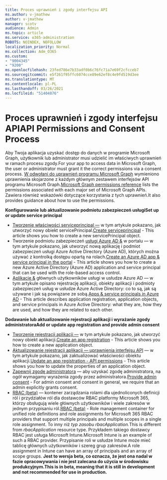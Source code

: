```yaml
---
title: Proces uprawnień i zgody interfejsu API
ms.author: v-jmathew
author: v-jmathew
manager: scotv
audience: Admin
ms.topic: article
ms.service: o365-administration
ROBOTS: NOINDEX, NOFOLLOW
localization_priority: Normal
ms.collection: Adm_O365
ms.custom:
- "9004345"
- "9200"
ms.openlocfilehash: 23fed786e7b33adf0b6c76fc71a7e69f2cfcceb7
ms.sourcegitcommit: e5f261f95ffc6074cce89e62ef8c4e9fd519d3ee
ms.translationtype: MT
ms.contentlocale: pl-PL
ms.lasthandoff: 03/26/2021
ms.locfileid: "51404876"
---
```

# <a name="api-permissions-and-consent-process"></a><span data-ttu-id="3d1ba-102">Proces uprawnień i zgody interfejsu API</span><span class="sxs-lookup"><span data-stu-id="3d1ba-102">API Permissions and Consent Process</span></span>

<span data-ttu-id="3d1ba-103">Aby Twoja aplikacja uzyskać dostęp do danych w programie Microsoft Graph, użytkownik lub administrator musi udzielić im właściwych uprawnień w ramach procesu zgody.</span><span class="sxs-lookup"><span data-stu-id="3d1ba-103">For your app to access data in Microsoft Graph, the user or administrator must grant it the correct permissions via a consent process.</span></span> <span data-ttu-id="3d1ba-104">[W odwołani do uprawnień programu Microsoft Graph](https://docs.microsoft.com/graph/permissions-reference) wymieniono uprawnienia skojarzone z każdym głównym zestawem interfejsów API programu Microsoft Graph.</span><span class="sxs-lookup"><span data-stu-id="3d1ba-104">[Microsoft Graph permissions reference](https://docs.microsoft.com/graph/permissions-reference) lists the permissions associated with each major set of Microsoft Graph APIs.</span></span> <span data-ttu-id="3d1ba-105">Zawiera również wskazówki dotyczące korzystania z tych uprawnień.</span><span class="sxs-lookup"><span data-stu-id="3d1ba-105">It also provides guidance about how to use the permissions.</span></span>

<span data-ttu-id="3d1ba-106">**Konfigurowanie lub aktualizowanie podmiotu zabezpieczeń usługi**</span><span class="sxs-lookup"><span data-stu-id="3d1ba-106">**Set up or update service principal**</span></span>

- <span data-ttu-id="3d1ba-107">[Tworzenie właściwości serviceprincipal —](https://docs.microsoft.com/graph/api/serviceprincipal-post-serviceprincipals) w tym artykule pokazano, jak utworzyć nowy obiekt servicePrincipal.</span><span class="sxs-lookup"><span data-stu-id="3d1ba-107">[Create serviceprincipal](https://docs.microsoft.com/graph/api/serviceprincipal-post-serviceprincipals) - This article shows you how to create a new servicePrincipal object.</span></span>
- <span data-ttu-id="3d1ba-108">Tworzenie podmiotu zabezpieczeń [usługi Azure AD &](https://docs.microsoft.com/azure/active-directory/develop/howto-create-service-principal-portal) w portalu — w tym artykule pokazano, jak utworzyć nową aplikację i podmiot zabezpieczeń usługi Azure Active Directory (Azure AD), których można używać z kontrolką dostępu opartą na rolach.</span><span class="sxs-lookup"><span data-stu-id="3d1ba-108">[Create an Azure AD app & service principal in the portal](https://docs.microsoft.com/azure/active-directory/develop/howto-create-service-principal-portal) - This article shows you how to create a new Azure Active Directory (Azure AD) application and service principal that can be used with the role-based access control.</span></span>
- <span data-ttu-id="3d1ba-109">[Aplikacje &](https://docs.microsoft.com/azure/active-directory/develop/app-objects-and-service-principals) głównych użytkowników usługi w usłudze Azure AD — w tym artykule opisano rejestrację aplikacji, obiekty aplikacji i podmioty zabezpieczeń usług w usłudze Azure Active Directory: co to są, jak są używane i jak są powiązane ze sobą.</span><span class="sxs-lookup"><span data-stu-id="3d1ba-109">[Apps & service principals in Azure AD](https://docs.microsoft.com/azure/active-directory/develop/app-objects-and-service-principals) - This article describes application registration, application objects, and service principals in Azure Active Directory: what they are, how they are used, and how they are related to each other.</span></span>

<span data-ttu-id="3d1ba-110">**Dodawanie lub aktualizowanie rejestracji aplikacji i wyrażanie zgody administratora**</span><span class="sxs-lookup"><span data-stu-id="3d1ba-110">**Add or update app registration and provide admin consent**</span></span>

- <span data-ttu-id="3d1ba-111">[Tworzenie rejestracji aplikacji —](https://docs.microsoft.com/graph/api/application-post-applications) w tym artykule pokazano, jak utworzyć nowy obiekt aplikacji.</span><span class="sxs-lookup"><span data-stu-id="3d1ba-111">[Create an app registration](https://docs.microsoft.com/graph/api/application-post-applications) - This article shows you how to create a new application object.</span></span>
- <span data-ttu-id="3d1ba-112">[Aktualizowanie rejestracji aplikacji — uprawnienia interfejsu API](https://docs.microsoft.com/graph/api/application-update) — w tym artykule pokazano, jak zaktualizować właściwości obiektu aplikacji.</span><span class="sxs-lookup"><span data-stu-id="3d1ba-112">[Update an app registration - API permissions](https://docs.microsoft.com/graph/api/application-update) - This article shows you how to update the properties of an application object.</span></span>
- <span data-ttu-id="3d1ba-113">[Zapewnij zgodę administratora](https://docs.microsoft.com/graph/security-authorization#grant-permissions-to-an-application) — aby uzyskać zgodę administratora, na ogół wymagamy wyrażenia zgody przez administratora.</span><span class="sxs-lookup"><span data-stu-id="3d1ba-113">[Provide admin consent](https://docs.microsoft.com/graph/security-authorization#grant-permissions-to-an-application) - For admin consent and consent in general, we require that an admin explicitly grants consent.</span></span>
- <span data-ttu-id="3d1ba-114">[RBAC (beta)](https://docs.microsoft.com/graph/api/resources/rbacapplicationmultiple) — kontener zarządzania rolami dla ujednoliconych definicji ról i przydziałów ról dla dostawców RBAC platformy Microsoft 365, którzy obsługują wiele głównych użytkowników i wiele zakresów w jednym przypisaniu ról.</span><span class="sxs-lookup"><span data-stu-id="3d1ba-114">[RBAC (beta)](https://docs.microsoft.com/graph/api/resources/rbacapplicationmultiple) - Role management container for unified role definitions and role assignments for Microsoft 365 RBAC providers that support multiple principals and multiple scopes in a single role assignment.</span></span> <span data-ttu-id="3d1ba-115">To inny niż *typ zasobu rbacApplication.*</span><span class="sxs-lookup"><span data-stu-id="3d1ba-115">This is different from *rbacApplication* resource type.</span></span> <span data-ttu-id="3d1ba-116">Przykładem takiego dostawcy RBAC jest usługa Microsoft Intune.</span><span class="sxs-lookup"><span data-stu-id="3d1ba-116">Microsoft Intune is an example of such a RBAC provider.</span></span> <span data-ttu-id="3d1ba-117">Przypisanie roli w usłudze Intune może mieć tablicę głównych użytkowników i szereg grup zakresów.</span><span class="sxs-lookup"><span data-stu-id="3d1ba-117">A role assignment in Intune can have an array of principals and an array of scope groups.</span></span> <span data-ttu-id="3d1ba-118">**Jest to wersja beta, co oznacza, że jest ona nadal w fazie opracowywania i nie jest zalecana do użycia w środowisku produkcyjnym.**</span><span class="sxs-lookup"><span data-stu-id="3d1ba-118">**This is in beta, meaning that it is still in development and not recommended for use in production.**</span></span>
